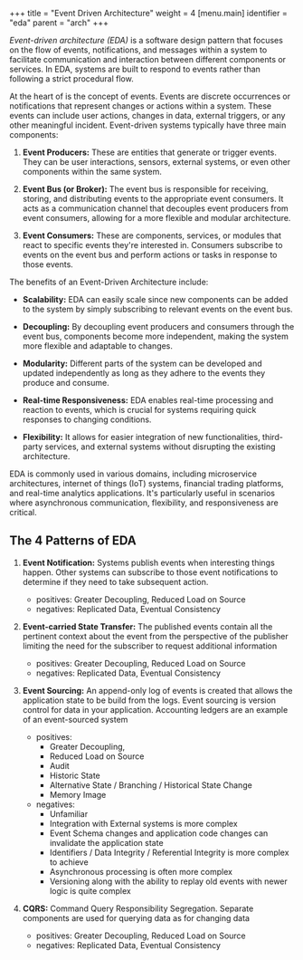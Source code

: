 +++
title = "Event Driven Architecture"
weight = 4
[menu.main]
  identifier = "eda"
  parent = "arch"
+++

_Event-driven architecture (EDA)_ is a software design pattern that focuses on the flow of events, notifications, and messages within a system to facilitate communication and interaction between different components or services. In EDA, systems are built to respond to events rather than following a strict procedural flow.

At the heart of  is the concept of events. Events are discrete occurrences or notifications that represent changes or actions within a system. These events can include user actions, changes in data, external triggers, or any other meaningful incident. Event-driven systems typically have three main components:

1. **Event Producers:** These are entities that generate or trigger events. They can be user interactions, sensors, external systems, or even other components within the same system.

2. **Event Bus (or Broker):** The event bus is responsible for receiving, storing, and distributing events to the appropriate event consumers. It acts as a communication channel that decouples event producers from event consumers, allowing for a more flexible and modular architecture.

3. **Event Consumers:** These are components, services, or modules that react to specific events they're interested in. Consumers subscribe to events on the event bus and perform actions or tasks in response to those events.

The benefits of an Event-Driven Architecture include:

- **Scalability:** EDA can easily scale since new components can be added to the system by simply subscribing to relevant events on the event bus.

- **Decoupling:** By decoupling event producers and consumers through the event bus, components become more independent, making the system more flexible and adaptable to changes.

- **Modularity:** Different parts of the system can be developed and updated independently as long as they adhere to the events they produce and consume.

- **Real-time Responsiveness:** EDA enables real-time processing and reaction to events, which is crucial for systems requiring quick responses to changing conditions.

- **Flexibility:** It allows for easier integration of new functionalities, third-party services, and external systems without disrupting the existing architecture.

EDA is commonly used in various domains, including microservice architectures, internet of things (IoT) systems, financial trading platforms, and real-time analytics applications. It's particularly useful in scenarios where asynchronous communication, flexibility, and responsiveness are critical.

## The 4 Patterns of EDA

1. **Event Notification:** Systems publish events when interesting things happen. Other systems can subscribe to those event notifications to determine if they need to take subsequent action.
   - positives: Greater Decoupling, Reduced Load on Source
   - negatives: Replicated Data, Eventual Consistency
2. **Event-carried State Transfer:** The published events contain all the pertinent context about the event from the perspective of the publisher limiting the need for the subscriber to request additional information
   - positives: Greater Decoupling, Reduced Load on Source
   - negatives: Replicated Data, Eventual Consistency
3. **Event Sourcing:** An append-only log of events is created that allows the application state to be build from the logs. Event sourcing is version control for data in your application. Accounting ledgers are an example of an event-sourced system
   - positives: 
     - Greater Decoupling, 
     - Reduced Load on Source
     - Audit
     - Historic State
     - Alternative State / Branching / Historical State Change
     - Memory Image
   - negatives:
     - Unfamiliar
     - Integration with External systems is more complex
     - Event Schema changes and application code changes can invalidate the application state
     - Identifiers / Data Integrity / Referential Integrity is more complex to achieve
     - Asynchronous processing is often more complex
     - Versioning along with the ability to replay old events with newer logic is quite complex
     
4. **CQRS:** Command Query Responsibility Segregation. Separate components are used for querying data as for changing data
    - positives: Greater Decoupling, Reduced Load on Source
    - negatives: Replicated Data, Eventual Consistency
